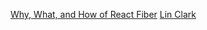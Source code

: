 [](https://github.com/acdlite/react-fiber-architecture)
[Why, What, and How of React Fiber](https://www.youtube.com/watch?v=crM1iRVGpGQ)
[Lin Clark](https://www.youtube.com/watch?v=ZCuYPiUIONs)
[](https://github.com/facebook/react/issues/7942)